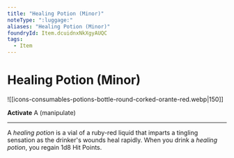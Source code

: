 ```yaml
---
title: "Healing Potion (Minor)"
noteType: ":luggage:"
aliases: "Healing Potion (Minor)"
foundryId: Item.dcuidnxNkXgyAUQC
tags:
  - Item
---
```


# Healing Potion (Minor)
![[icons-consumables-potions-bottle-round-corked-orante-red.webp|150]]

**Activate** A (manipulate)

* * *

A _healing potion_ is a vial of a ruby-red liquid that imparts a tingling sensation as the drinker's wounds heal rapidly. When you drink a _healing potion_, you regain 1d8 Hit Points.
